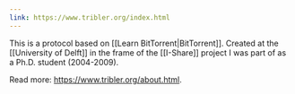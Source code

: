 ```yaml
---
link: https://www.tribler.org/index.html
---
```

This is a protocol based on [[Learn BitTorrent|BitTorrent]]. Created at the [[University of Delft]] in the frame of the [[I-Share]] project I was part of as a Ph.D. student (2004-2009).

Read more: https://www.tribler.org/about.html.
